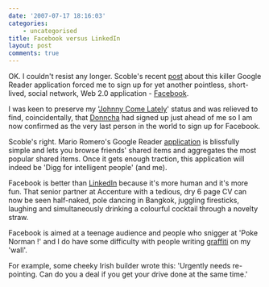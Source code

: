 ```yaml
---
date: '2007-07-17 18:16:03'
categories:
    - uncategorised
title: Facebook versus LinkedIn
layout: post
comments: true
---
```

OK. I couldn't resist any longer. Scoble's recent
[post](http://scobleizer.com/2007/07/15/google-reader-facebook-yummy/)
about this killer Google Reader application forced me to sign up for yet
another pointless, short-lived, social network, Web 2.0 application -
[Facebook](http://www.facebook.com).

I was keen to preserve my
'[Johnny Come Lately](http://www.nbrightside.com/blog/2005/08/23/firefox-and-thunderbird/)'
status and was relieved to find, coincidentally, that
[Donncha](http://ocaoimh.ie/2007/07/16/oh-facebook-i-feel-so-dirty/) had
signed up just ahead of me so I am now confirmed as the very last person
in the world to sign up for Facebook.

Scoble's right. Mario Romero's Google Reader
[application](http://www.facebook.com/apps/application.php?id=2354684299)
is blissfully simple and lets you browse friends' shared items and
aggregates the most popular shared items. Once it gets enough traction,
this application will indeed be 'Digg for intelligent people' (and me).

Facebook is better than
[LinkedIn](http://www.nbrightside.com/blog/2006/03/03/linkedincom/)
because it's more human and it's more fun. That senior partner at
Accenture with a tedious, dry 6 page CV can now be seen half-naked, pole
dancing in Bangkok, juggling firesticks, laughing and simultaneously
drinking a colourful cocktail through a novelty straw.

Facebook is aimed at a teenage audience and people who snigger at 'Poke
Norman !' and I do have some difficulty with people writing
[graffiti](http://www.nbrightside.com/blog/2006/11/01/trick-or-treat/)
on my 'wall'.

For example, some cheeky Irish builder wrote this: 'Urgently needs
re-pointing. Can do you a deal if you get your drive done at the same
time.'
